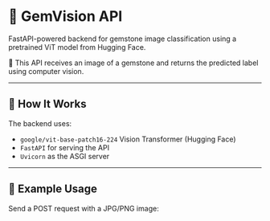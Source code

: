 # 💎 GemVision API

FastAPI-powered backend for gemstone image classification using a pretrained ViT model from Hugging Face.

🎯 This API receives an image of a gemstone and returns the predicted label using computer vision.

---

## 🚀 How It Works

The backend uses:

- `google/vit-base-patch16-224` Vision Transformer (Hugging Face)
- `FastAPI` for serving the API
- `Uvicorn` as the ASGI server

---

## 🧪 Example Usage

Send a POST request with a JPG/PNG image:

